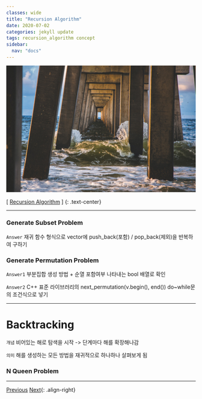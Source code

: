 ```yaml
---
classes: wide
title: "Recursion Algorithm"
date: 2020-07-02
categories: jekyll update
tags: recursion_algorithm concept
sidebar:
  nav: "docs"
---
```


![Image of Recursion Algorithm](/assets/images/recursion_algorithm.jpg "Recursion Algorithm")

[ [Recursion Algorithm](https://en.wikipedia.org/wiki/Recursion_(computer_science), "Wikipedia (Recursion Algorithm)") ]
{: .text-center}    
***
### Generate Subset Problem  

`Answer` 재귀 함수 형식으로 vector에 push_back(포함) / pop_back(제외)을 반복하여 구하기

### Generate Permutation Problem  

`Answer1` 부분집합 생성 방법 + 순열 포함여부 나타내는 bool 배열로 확인

`Answer2` C++ 표준 라이브러리의 next_permutation(v.begin(), end()) do~while문의 조건식으로 넣기

***
# Backtracking  
`개념` 비어있는 해로 탐색을 시작 -> 단계마다 해를 확장해나감

`의미` 해를 생성하는 모든 방법을 재귀적으로 하나하나 살펴보게 됨

### N Queen Problem    
***

<a href="https://changpulmu.github.io/jekyll/update/Time-Complexity-post/" class="btn btn--inverse btn--large">Previous</a>
<a href="https://changpulmu.github.io/jekyll/update/bit-Operation-post/" class="btn btn--inverse btn--large">Next</a>{: .align-right}
